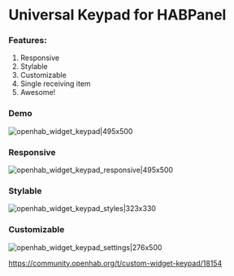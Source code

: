 # Universal Keypad for HABPanel

### Features:
1. Responsive
2. Stylable
3. Customizable
4. Single receiving item
5. Awesome!

### Demo
![openhab_widget_keypad|495x500](upload://xRhLZsEGiHooAnnmckP66EDN8UP.gif)

### Responsive
![openhab_widget_keypad_responsive|495x500](upload://zXBZ1XyXDC4usJHkGJ8r4ZavMNm.gif)

### Stylable
![openhab_widget_keypad_styles|323x330](upload://johfq2oqB9Ey31dzwRhgnJzFXOY.gif)

### Customizable
![openhab_widget_keypad_settings|276x500](upload://h66coaaRrK2556wHtTDVeO9u8B.png)

https://community.openhab.org/t/custom-widget-keypad/18154